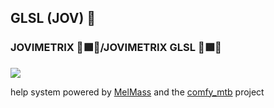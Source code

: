 
<h2>GLSL (JOV) 🍩</h2>
<h3>JOVIMETRIX 🔺🟩🔵/JOVIMETRIX GLSL 🔺🟩🔵</h3>
<p></p>

![](https://raw.githubusercontent.com/Amorano/Jovimetrix-examples/master/node/GLSL/GLSL.gif)

help system powered by [MelMass](https://github.com/melMass) and the [comfy_mtb](https://github.com/melMass/comfy_mtb) project
